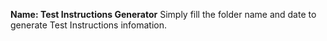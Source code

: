 **Name: Test Instructions Generator**
Simply fill the folder name and date to generate Test Instructions infomation.
